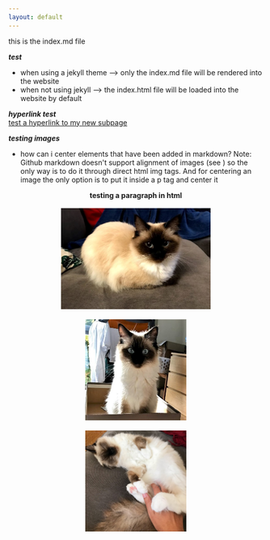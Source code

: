 ```yaml
---
layout: default
---
```


this is the index.md file

***test***  
- when using a jekyll theme --> only the index.md file will be rendered into the website  
- when not using jekyll --> the index.html file will be loaded into the website by default  

***hyperlink test***  
[test a hyperlink to my new subpage](page1/index.md)

***testing images***
- how can i center elements that have been added in markdown?
Note: Github markdown doesn't support alignment of images (see )
so the only way is to do it through direct html img tags. And for centering an image the only option is to put it inside a p tag and center it

<p align="center">
      <b>testing a paragraph in html</b> <br/><br/>
       <img height="200px" src="images/mimi1.jpg">   <br/><br/>
       <img height="200px" src="images/mimi5.jpg">   <br/><br/>
       <img height="200px" src="images/mimi10.jpg">   <br/><br/>
</p>
